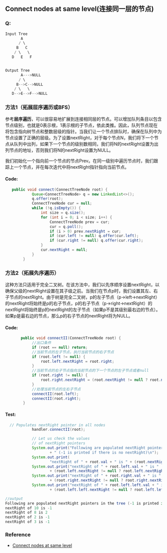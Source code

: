 ## Connect nodes at same level(连接同一层的节点)

### Q:

```java
Input Tree
       A
      / \
     B   C
    / \   \
   D   E   F


Output Tree
       A--->NULL
      / \
     B-->C-->NULL
    / \   \
   D-->E-->F-->NULL
```

### 方法1（拓展层序遍历或BFS）

参考**层序遍历**，可以很容易地扩展到连接相同层的节点。可以增加队列条目以包含节点级别，也就是0表示根，1表示根的子节点，依此类推。因此，队列节点现在将包含指向树节点和整数层级的指针。当我们让一个节点排队时，确保在队列中为节点设置了正确的层级。为了设置nextRight，对于每个节点N，我们将下一个节点从队列中出列，如果下一个节点的级别数相同，我们将N的nextRight设置为出列节点的地址，否则我们将N的nextRight设置为NULL。

我们初始化一个指向前一个节点的节点Prev。在同一级别中遍历节点时，我们跟踪上一个节点，并在每次迭代中将nextRight指针指向当前节点。

#### Code:

```java
   public void connect(ConnectTreeNode root) {
            Queue<ConnectTreeNode> q = new LinkedList<>();
            q.offer(root);
            ConnectTreeNode cur = null;
            while (!q.isEmpty()) {
                int size = q.size();
                for (int i = 0; i < size; i++) {
                    ConnectTreeNode prev = cur;
                    cur = q.poll();
                    if (i > 0) prev.nextRight = cur;
                    if (cur.left != null) q.offer(cur.left);
                    if (cur.right != null) q.offer(cur.right);
                }
                cur.nextRight = null;
            }
        }
```

### 方法2（拓展先序遍历）

这种方法只适用于完全二叉树。在该方法中，我们以先序顺序设置nextRight，以确保父级的nextRight设置在其子级之前。当我们在节点p时，我们设置其左、右子节点的nextRight。由于树是完全二叉树，p的左子节点（p->left->nextRight）的nextRight将始终是p的右子节点，p的右子节点（p->right->nextRight）的nextRight将始终是p的nextRight的左子节点（如果p不是其级别最右边的节点）。如果p是最右边的节点，那么p的右子节点的nextRight将为NULL。

#### Code:

```java
       public void connectII(ConnectTreeNode root) {
            //出口条件
            if (root == null) return;
            //当前节点的左子节点，执行当前节点的右子节点
            if (root.left != null) {
                root.left.nextRight = root.right;
            }
            //当前节点的右子节点指向当前节点的下一个节点的左子节点或者null
            if (root.right != null) {
                root.right.nextRight = (root.nextRight != null ? root.nextRight.left : null);
            }
            //处理当前节点的左右子节点
            connectII(root.left);
            connectII(root.right);
        }
```

#### Test:

```java
  // Populates nextRight pointer in all nodes
            handler.connectII(root);

            // Let us check the values
            // of nextRight pointers
            System.out.print("Following are populated nextRight pointers in the tree"
                    + " (-1 is printed if there is no nextRight)\n");
            System.out.print(
                    "nextRight of " + root.val + " is " + (root.nextRight != null ? root.nextRight.val : -1) + "\n");
            System.out.print("nextRight of " + root.left.val + " is "
                    + (root.left.nextRight != null ? root.left.nextRight.val : -1) + "\n");
            System.out.print("nextRight of " + root.right.val + " is "
                    + (root.right.nextRight != null ? root.right.nextRight.val : -1) + "\n");
            System.out.print("nextRight of " + root.left.left.val + " is "
                    + (root.left.left.nextRight != null ? root.left.left.nextRight.val : -1) + "\n");

//output
Following are populated nextRight pointers in the tree (-1 is printed if there is no nextRight)
nextRight of 10 is -1
nextRight of 8 is 2
nextRight of 2 is -1
nextRight of 3 is -1
```



### Reference

- [Connect nodes at same level](https://www.geeksforgeeks.org/connect-nodes-at-same-level/)

